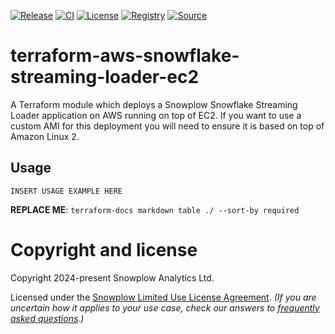 [![Release][release-image]][release] [![CI][ci-image]][ci] [![License][license-image]][license] [![Registry][registry-image]][registry] [![Source][source-image]][source]

# terraform-aws-snowflake-streaming-loader-ec2

A Terraform module which deploys a Snowplow Snowflake Streaming Loader application on AWS running on top of EC2.  If you want to use a custom AMI for this deployment you will need to ensure it is based on top of Amazon Linux 2.

## Usage

```hcl
INSERT USAGE EXAMPLE HERE
```

__REPLACE ME__: `terraform-docs markdown table ./ --sort-by required`

# Copyright and license

Copyright 2024-present Snowplow Analytics Ltd.

Licensed under the [Snowplow Limited Use License Agreement][license]. _(If you are uncertain how it applies to your use case, check our answers to [frequently asked questions][license-faq].)_

[release]: https://github.com/snowplow-devops/terraform-aws-snowflake-streaming-loader-ec2/releases/latest
[release-image]: https://img.shields.io/github/v/release/snowplow-devops/terraform-aws-snowflake-streaming-loader-ec2

[ci]: https://github.com/snowplow-devops/terraform-aws-snowflake-streaming-loader-ec2/actions?query=workflow%3Aci
[ci-image]: https://github.com/snowplow-devops/terraform-aws-snowflake-streaming-loader-ec2/workflows/ci/badge.svg

[license]: https://docs.snowplow.io/limited-use-license-1.0/
[license-image]: https://img.shields.io/badge/license-Snowplow--Limited--Use-blue.svg?style=flat
[license-faq]: https://docs.snowplow.io/docs/contributing/limited-use-license-faq/

[registry]: https://registry.terraform.io/modules/snowplow-devops/snowflake-streaming-loader-ec2/aws/latest
[registry-image]: https://img.shields.io/static/v1?label=Terraform&message=Registry&color=7B42BC&logo=terraform

[source]: https://github.com/snowplow-incubator/snowflake-loader
[source-image]: https://img.shields.io/static/v1?label=Snowplow&message=Snowflake%20Loader&color=0E9BA4&logo=GitHub
